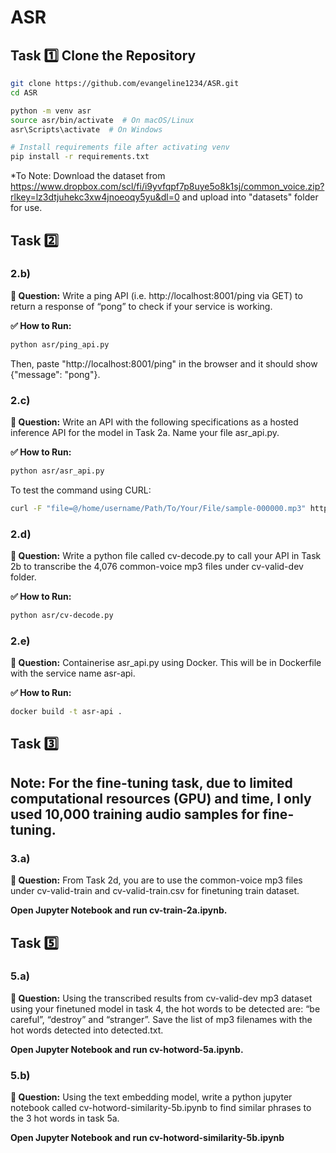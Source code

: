 # ASR

## Task 1️⃣ Clone the Repository
```sh
git clone https://github.com/evangeline1234/ASR.git
cd ASR

python -m venv asr
source asr/bin/activate  # On macOS/Linux
asr\Scripts\activate  # On Windows

# Install requirements file after activating venv
pip install -r requirements.txt
```

*To Note: Download the dataset from https://www.dropbox.com/scl/fi/i9yvfqpf7p8uye5o8k1sj/common_voice.zip?rlkey=lz3dtjuhekc3xw4jnoeoqy5yu&dl=0 and upload into "datasets" folder for use.

## Task 2️⃣ 
### 2.b)
**📌 Question:**  Write a ping API (i.e. http://localhost:8001/ping via GET) to return a response of “pong” to check if your service is working.

**✅ How to Run:**
```sh
python asr/ping_api.py
```
Then, paste "http://localhost:8001/ping" in the browser and it should show {"message": "pong"}.

### 2.c) 
**📌 Question:**  Write an API with the following specifications as a hosted inference API for the model in Task 2a. Name your file asr_api.py.

**✅ How to Run:**
```sh
python asr/asr_api.py
```
To test the command using CURL:
```sh
curl -F "file=@/home/username/Path/To/Your/File/sample-000000.mp3" http://localhost:8001/asr
```

### 2.d) 
**📌 Question:**  Write a python file called cv-decode.py to call your API in Task 2b to transcribe the 4,076 common-voice mp3 files under cv-valid-dev folder.

**✅ How to Run:**
```sh
python asr/cv-decode.py
```

### 2.e) 
**📌 Question:**  Containerise asr_api.py using Docker. This will be in Dockerfile with the service name asr-api.

**✅ How to Run:**
```sh
docker build -t asr-api .
```

## Task 3️⃣
## Note: For the fine-tuning task, due to limited computational resources (GPU) and time, I only used 10,000 training audio samples for fine-tuning.

### 3.a)
**📌 Question:**  From Task 2d, you are to use the common-voice mp3 files under cv-valid-train and cv-valid-train.csv for finetuning train dataset.

**Open Jupyter Notebook and run cv-train-2a.ipynb.**

## Task 5️⃣
### 5.a)
**📌 Question:**  Using the transcribed results from cv-valid-dev mp3 dataset using your finetuned model in task 4, the hot words to be detected are: “be careful”, “destroy” and “stranger”. Save the list of mp3 filenames with the hot words detected into detected.txt.

**Open Jupyter Notebook and run cv-hotword-5a.ipynb.**

### 5.b)
**📌 Question:**  Using the text embedding model, write a python jupyter notebook called cv-hotword-similarity-5b.ipynb to find similar phrases to the 3 hot words in task 5a.

**Open Jupyter Notebook and run cv-hotword-similarity-5b.ipynb**
